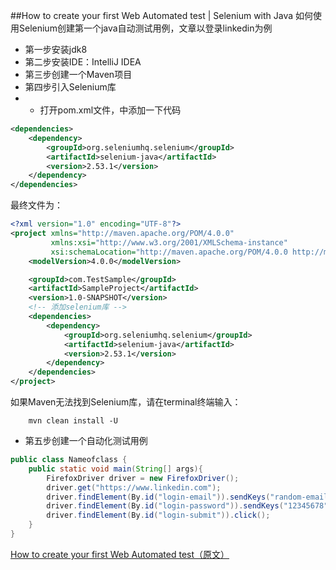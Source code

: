 ##How to create your first Web Automated test | Selenium with Java
如何使用Selenium创建第一个java自动测试用例，文章以登录linkedin为例
* 第一步安装jdk8
* 第二步安装IDE：IntelliJ IDEA
* 第三步创建一个Maven项目
* 第四步引入Selenium库
* * 打开pom.xml文件，<project></project>中添加一下代码
```xml
<dependencies>
    <dependency>
        <groupId>org.seleniumhq.selenium</groupId>
        <artifactId>selenium-java</artifactId>
        <version>2.53.1</version>
    </dependency>
</dependencies>
```
最终文件为：
```xml
<?xml version="1.0" encoding="UTF-8"?>
<project xmlns="http://maven.apache.org/POM/4.0.0"
         xmlns:xsi="http://www.w3.org/2001/XMLSchema-instance"
         xsi:schemaLocation="http://maven.apache.org/POM/4.0.0 http://maven.apache.org/xsd/maven-4.0.0.xsd">
    <modelVersion>4.0.0</modelVersion>

    <groupId>com.TestSample</groupId>
    <artifactId>SampleProject</artifactId>
    <version>1.0-SNAPSHOT</version>
    <!-- 添加selenium库 -->
    <dependencies>
        <dependency>
            <groupId>org.seleniumhq.selenium</groupId>
            <artifactId>selenium-java</artifactId>
            <version>2.53.1</version>
        </dependency>
    </dependencies>
</project>
```
如果Maven无法找到Selenium库，请在terminal终端输入：
```
    mvn clean install -U
```
* 第五步创建一个自动化测试用例
```Java
public class Nameofclass {
    public static void main(String[] args){
        FirefoxDriver driver = new FirefoxDriver();
        driver.get("https://www.linkedin.com");
        driver.findElement(By.id("login-email")).sendKeys("random-email@gmail.com");
        driver.findElement(By.id("login-password")).sendKeys("12345678");
        driver.findElement(By.id("login-submit")).click();
    }
}
```


[How to create your first Web Automated test（原文）](https://medium.com/@kalsinirch/simple-web-automation-flow-creating-13486ba1ef4)